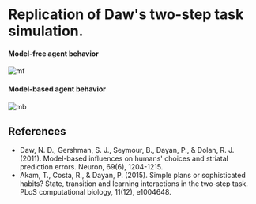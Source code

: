 #  Replication of Daw's two-step task simulation.

#### Model-free agent behavior
![mf](https://github.com/user-attachments/assets/43c42e56-4527-4948-ae47-b88a1b219f55)

#### Model-based agent behavior
![mb](https://github.com/user-attachments/assets/eb95e7a9-da89-4c9b-b36d-46b62a444d4a)


## References
- Daw, N. D., Gershman, S. J., Seymour, B., Dayan, P., & Dolan, R. J. (2011). Model-based influences on humans' choices and striatal prediction errors. Neuron, 69(6), 1204-1215.
- Akam, T., Costa, R., & Dayan, P. (2015). Simple plans or sophisticated habits? State, transition and learning interactions in the two-step task. PLoS computational biology, 11(12), e1004648.
